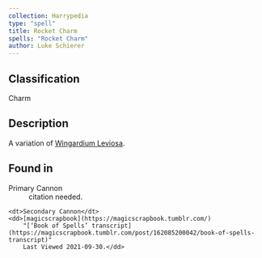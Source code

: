 ```yaml
---
collection: Harrypedia
type: "spell"
title: Rocket Charm
spells: "Rocket Charm"
author: Luke Schierer
---
```


## Classification

Charm

## Description

A variation of [Wingardium Leviosa][].

[Wingardium Leviosa]: <../wingardium leviosa/>

## Found in

<dl>
    <dt>Primary Cannon</dt>
    <dd>citation needed.</dd>

    <dt>Secondary Cannon</dt>
    <dd>[magicscrapbook](https://magicscrapbook.tumblr.com/)
        "[‘Book of Spells’ transcript](https://magicscrapbook.tumblr.com/post/162085200042/book-of-spells-transcript)"
        Last Viewed 2021-09-30.</dd>

</dl>
